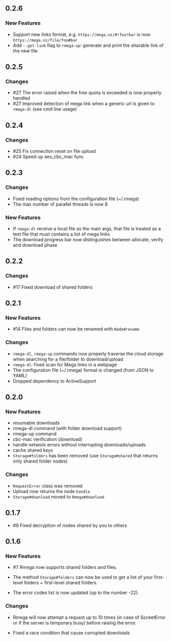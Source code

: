 ## 0.2.6

### New Features
* Support new links format, e.g. `https://mega.nz/#!foo!bar` is now `https://mega.nz/file/foo#bar`
* Add `--get-link` flag to `rmega-up`: generate and print the sharable link of the new file

## 0.2.5

### Changes
* \#27 The error raised when the free quota is exceeded is now properly handled
* \#27 Improved detection of mega link when a generic url is given to ```rmega-dl``` (see cmd line usage)

## 0.2.4

### Changes
* \#25 Fix connection reset on file upload
* \#24 Speed up aes_cbc_mac func

## 0.2.3

### Changes
* Fixed reading options from the configuration file (~/.rmega)
* The max number of parallel threads is now 8

### New Features
* If `rmega-dl` receive a local file as the main args, that file is treated as a text file that must contains a list of mega links
* The download progress bar now distinguishes between allocate, verify and download phase

## 0.2.2

### Changes
* \#17 Fixed download of shared folders

## 0.2.1

### New Features
* \#14 Files and folders can now be renamed with `Node#rename`

### Changes
* `rmega-dl`, `rmega-up` commands now properly traverse the cloud storage when searching for a file/folder to download/upload
* `rmega-dl`: fixed scan for Mega links in a webpage
* The configuration file (~/.rmega) format is changed (from JSON to YAML)
* Dropped dependency to ActiveSupport

## 0.2.0

### New Features
* resumable downloads
* rmega-dl command (with folder download support)
* rmega-up command
* cbc-mac verification (download)
* handle network errors without interrupting downloads/uploads
* cache shared keys
* `Storage#folders` has been removed (use `Storage#shared` that returns only shared folder nodes)

### Changes
* `RequestError` class was removed
* Upload now returns the node `handle`
* `Storage#download` moved to `Rmega#download`

## 0.1.7

* \#9 Fixed decryption of nodes shared by you to others

## 0.1.6

### New Features

* \#7 Rmega now supports shared folders and files.

* The method `Storage#folders` can now be used to get a list of your
  first-level folders + first-level shared folders.

* The error codes list is now updated (up to the number -22).


### Changes

* Rmega will now attempt a request up to 10 times (in case of SocketError
  or if the server is temporary busy) before raising the error.

* Fixed a race condition that cause corrupted downloads
